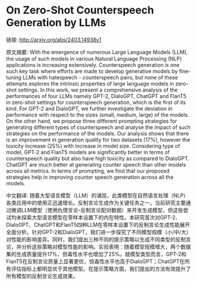 # On Zero-Shot Counterspeech Generation by LLMs

链接: http://arxiv.org/abs/2403.14938v1

原文摘要:
With the emergence of numerous Large Language Models (LLM), the usage of such
models in various Natural Language Processing (NLP) applications is increasing
extensively. Counterspeech generation is one such key task where efforts are
made to develop generative models by fine-tuning LLMs with hatespeech -
counterspeech pairs, but none of these attempts explores the intrinsic
properties of large language models in zero-shot settings. In this work, we
present a comprehensive analysis of the performances of four LLMs namely GPT-2,
DialoGPT, ChatGPT and FlanT5 in zero-shot settings for counterspeech
generation, which is the first of its kind. For GPT-2 and DialoGPT, we further
investigate the deviation in performance with respect to the sizes (small,
medium, large) of the models. On the other hand, we propose three different
prompting strategies for generating different types of counterspeech and
analyse the impact of such strategies on the performance of the models. Our
analysis shows that there is an improvement in generation quality for two
datasets (17%), however the toxicity increase (25%) with increase in model
size. Considering type of model, GPT-2 and FlanT5 models are significantly
better in terms of counterspeech quality but also have high toxicity as
compared to DialoGPT. ChatGPT are much better at generating counter speech than
other models across all metrics. In terms of prompting, we find that our
proposed strategies help in improving counter speech generation across all the
models.

中文翻译:
随着大型语言模型（LLM）的涌现，此类模型在自然语言处理（NLP）各类应用中的使用正迅速增长。反制言论生成作为关键任务之一，当前研究主要通过微调LLM模型（使用仇恨言论-反制言论配对数据）来开发生成模型，但这些尝试均未探索大型语言模型在零样本设置下的内在特性。本研究首次对GPT-2、DialoGPT、ChatGPT和FlanT5四种LLM在零样本设置下的反制言论生成性能展开全面分析。针对GPT-2和DialoGPT，我们进一步探究了不同模型规模（小/中/大）对性能的影响差异。同时，我们提出三种不同的提示策略以生成不同类型的反制言论，并分析这些策略对模型性能的影响。实验表明：随着模型规模增大，两个数据集的生成质量提升17%，但毒性水平也增加了25%。就模型类型而言，GPT-2和FlanT5在反制言论质量上显著更优，但毒性水平也高于DialoGPT；ChatGPT在所有评估指标上都明显优于其他模型。在提示策略方面，我们提出的方法有效提升了所有模型的反制言论生成效果。
